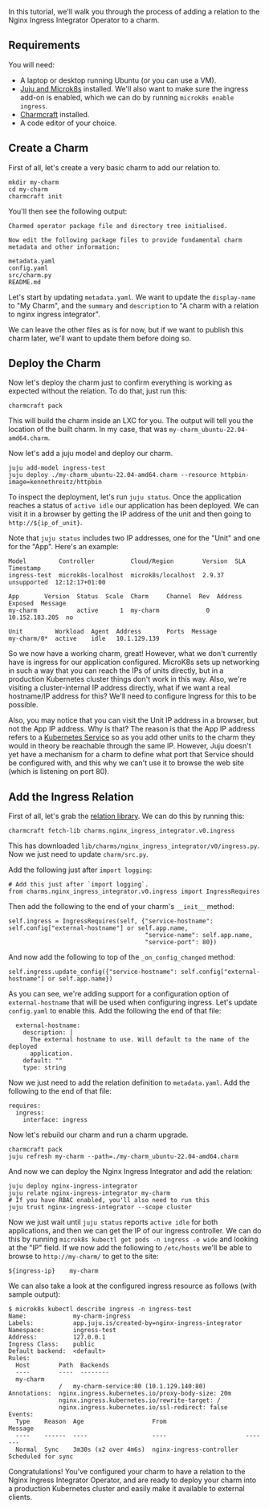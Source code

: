 In this tutorial, we'll walk you through the process of adding a relation to the Nginx Ingress Integrator Operator to a charm.

## Requirements

You will need:
* A laptop or desktop running Ubuntu (or you can use a VM).
* [Juju and Microk8s](https://juju.is/docs/olm/microk8s) installed. We'll also want to make sure the ingress add-on is enabled, which we can do by running `microk8s enable ingress`.
* [Charmcraft](https://juju.is/docs/sdk/install-charmcraft) installed.
* A code editor of your choice.

## Create a Charm

First of all, let's create a very basic charm to add our relation to.
```
mkdir my-charm
cd my-charm
charmcraft init
```
You'll then see the following output:
```
Charmed operator package file and directory tree initialised.

Now edit the following package files to provide fundamental charm metadata and other information:

metadata.yaml
config.yaml
src/charm.py
README.md
```
Let's start by updating `metadata.yaml`. We want to update the `display-name` to "My Charm", and the `summary` and `description` to "A charm with a relation to nginx ingress integrator".

We can leave the other files as is for now, but if we want to publish this charm later, we'll want to update them before doing so.

## Deploy the Charm

Now let's deploy the charm just to confirm everything is working as expected without the relation. To do that, just run this:
```
charmcraft pack
```
This will build the charm inside an LXC for you. The output will tell you the location of the built charm. In my case, that was `my-charm_ubuntu-22.04-amd64.charm`.

Now let's add a juju model and deploy our charm.
```
juju add-model ingress-test
juju deploy ./my-charm_ubuntu-22.04-amd64.charm --resource httpbin-image=kennethreitz/httpbin
```
To inspect the deployment, let's run `juju status`. Once the application reaches a status of `active idle` our application has been deployed. We can visit it in a browser by getting the IP address of the unit and then going to `http://${ip_of_unit}`.

Note that `juju status` includes two IP addresses, one for the "Unit" and one for the "App". Here's an example:
```
Model         Controller          Cloud/Region        Version  SLA          Timestamp
ingress-test  microk8s-localhost  microk8s/localhost  2.9.37   unsupported  12:12:17+01:00

App       Version  Status  Scale  Charm     Channel  Rev  Address         Exposed  Message
my-charm           active      1  my-charm             0  10.152.183.205  no       

Unit         Workload  Agent  Address       Ports  Message
my-charm/0*  active    idle   10.1.129.139         
```

So we now have a working charm, great! However, what we don't currently have is ingress for our application configured. MicroK8s sets up networking in such a way that you can reach the IPs of units directly, but in a production Kubernetes cluster things don't work in this way. Also, we're visiting a cluster-internal IP address directly, what if we want a real hostname/IP address for this? We'll need to configure Ingress for this to be possible.

Also, you may notice that you can visit the Unit IP address in a browser, but not the App IP address. Why is that? The reason is that the App IP address refers to a [Kubernetes Service](https://kubernetes.io/docs/concepts/services-networking/service/) so as you add other units to the charm they would in theory be reachable through the same IP. However, Juju doesn't yet have a mechanism for a charm to define what port that Service should be configured with, and this why we can't use it to browse the web site (which is listening on port 80).

## Add the Ingress Relation

First of all, let's grab the [relation library](https://charmhub.io/nginx-ingress-integrator/libraries/ingress). We can do this by running this:
```
charmcraft fetch-lib charms.nginx_ingress_integrator.v0.ingress
```
This has downloaded `lib/charms/nginx_ingress_integrator/v0/ingress.py`. Now we just need to update `charm/src.py`.

Add the following just after `import logging`:
```
# Add this just after `import logging`.
from charms.nginx_ingress_integrator.v0.ingress import IngressRequires
```
Then add the following to the end of your charm's `__init__` method:
```
self.ingress = IngressRequires(self, {"service-hostname": self.config["external-hostname"] or self.app.name,
                                      "service-name": self.app.name,
                                      "service-port": 80})
```
And now add the following to top of the `_on_config_changed` method:
```
self.ingress.update_config({"service-hostname": self.config["external-hostname"] or self.app.name})
```
As you can see, we're adding support for a configuration option of `external-hostname` that will be used when configuring ingress. Let's update `config.yaml` to enable this. Add the following the end of that file:
```
  external-hostname:
    description: |
      The external hostname to use. Will default to the name of the deployed
      application.
    default: ""
    type: string
```
Now we just need to add the relation definition to `metadata.yaml`. Add the following to the end of that file:
```
requires:
  ingress:
    interface: ingress
```
Now let's rebuild our charm and run a charm upgrade.
```
charmcraft pack
juju refresh my-charm --path=./my-charm_ubuntu-22.04-amd64.charm
```
And now we can deploy the Nginx Ingress Integrator and add the relation:
```
juju deploy nginx-ingress-integrator
juju relate nginx-ingress-integrator my-charm
# If you have RBAC enabled, you'll also need to run this
juju trust nginx-ingress-integrator --scope cluster
```
Now we just wait until `juju status` reports `active idle` for both applications, and then we can get the IP of our ingress controller. We can do this by running `microk8s kubectl get pods -n ingress -o wide` and looking at the "IP" field. If we now add the following to `/etc/hosts` we'll be able to browse to `http://my-charm/` to get to the site:
```
${ingress-ip}    my-charm
```
We can also take a look at the configured ingress resource as follows (with sample output):
```
$ microk8s kubectl describe ingress -n ingress-test
Name:             my-charm-ingress
Labels:           app.juju.is/created-by=nginx-ingress-integrator
Namespace:        ingress-test
Address:          127.0.0.1
Ingress Class:    public
Default backend:  <default>
Rules:
  Host        Path  Backends
  ----        ----  --------
  my-charm    
              /   my-charm-service:80 (10.1.129.140:80)
Annotations:  nginx.ingress.kubernetes.io/proxy-body-size: 20m
              nginx.ingress.kubernetes.io/rewrite-target: /
              nginx.ingress.kubernetes.io/ssl-redirect: false
Events:
  Type    Reason  Age                   From                      Message
  ----    ------  ----                  ----                      -------
  Normal  Sync    3m30s (x2 over 4m6s)  nginx-ingress-controller  Scheduled for sync
```
Congratulations! You've configured your charm to have a relation to the Nginx Ingress Integrator Operator, and are ready to deploy your charm into a production Kubernetes cluster and easily make it available to external clients.
